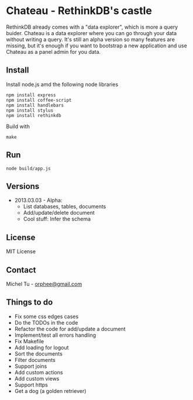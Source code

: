 Chateau - RethinkDB's castle
====

RethinkDB already comes with a "data explorer", which is more a query buider.
Chateau is a data explorer where you can go through your data without writing a query. It's still an alpha version so many features are missing, but it's enough if you want to bootstrap a new application and use Chateau as a panel admin for you data.

Install
----
Install node.js amd the following node libraries
```
npm install express
npm install coffee-script
npm install handlebars
npm install stylus
npm install rethinkdb
```
Build with
```
make
```


Run
----
```
node build/app.js
```


Versions
----
- 2013.03.03 - Alpha:  
    * List databases, tables, documents
    * Add/update/delete document  
    * Cool stuff: Infer the schema


License
----
MIT License

Contact
----
Michel Tu - orphee@gmail.com


Things to do
----
- Fix some css edges cases
- Do the TODOs in the code
- Refactor the code for add/update a document
- Implement/test all errors handling
- Fix Makefile
- Add loading for logout
- Sort the documents
- Filter documents
- Support joins
- Add custom actions
- Add custom views
- Support https
- Get a dog (a golden retriever)
